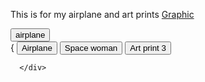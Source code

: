 This is for my airplane and art prints 
 <a class="graphic" href="graphic">Graphic</a>
  <div class="buttons">
        <a href="airplane.html">
            <button>airplane</button>
        </a>
    </div>
    {<di class="bn-group">
        <button class="button1">Airplane</button>
        <button class="button2">Space woman</button>
        <button class="button3">Art print 3</button>
      
      </div>